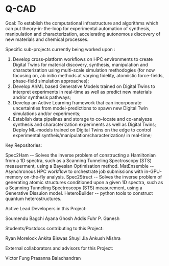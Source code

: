 # Q-CAD

Goal: To establish the computational infrastructure and algorithms which can put theory-in-the-loop for experimental automation of synthesis, manipulation and characterization, accelerating autonomous discovery of new materials and chemical processes.

Specific sub-projects currently being worked upon :

1. Develop cross-platform workflows on HPC environments to create Digital Twins for material discovery, synthesis, manipulation and characterization using multi-scale simulation methodogies (for now focusing on, ab initio methods at varying fidelity, atomiistic force-fields, phase-field simulation approaches);
2. Develop AI/ML based Generative Models trained on Digital Twins to interpret experiments in real-time as well as predict new materials and/or synthesis pathways;
3. Develop an Active Learning framework that can incorpoorate uncertainties from model-predictions to spawn new Digital Twin simulations and/or experiments;
4. Establish data pipelines and storage to co-locate and co-analysze synthesis and characterization experiments as well as Digital Twins;
Deploy ML-models trained on Digital Twins on the edge to control experimental syntheis/manipulation/characterization/ in real-time;

Key Repositories:

Spec2Ham -- Solves the inverse problem of constructing a Hamiltonian from a 1D spectra, such as a Scanning Tunneling Spectroscopy (STS) measuerment, using a Bayesian Optimisation method.
MatEnsemble -- Asynchronous HPC workflow to orchestrate job submissions with in-GPU-memory on-the-fly analysis.
Spec2Struct -- Solves the inverse problem of generating atomic structures conditioned upon a given 1D spectra, such as a Scanning Tunneling Spectroscopy (STS) measurement, using a Generative Dissuion model.
HeteroBuilder -- python tools to construct quantum heterostructures.

Active Lead Developers in this Project:

Soumendu Bagchi
Ayana Ghosh
Addis Fuhr
P. Ganesh

Students/Postdocs contributing to this Project:

Ryan Morelock
Ankita Biswas
Shuyi Jia
Ankush Mishra

External collaborators and advisors for this Project:

Victor Fung
Prasanna Balachandran
